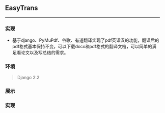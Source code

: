 ## EasyTrans
---
### 实现
* 基于django、PyMuPdf、谷歌、有道翻译实现了pdf英译汉的功能，翻译后的pdf格式基本保持不变，可以下载docx和pdf格式的翻译文档，可以简单的满足看论文以及写总结的需求。
### 环境 
> Django 2.2
### 展示

### 实现
  ```
  ```